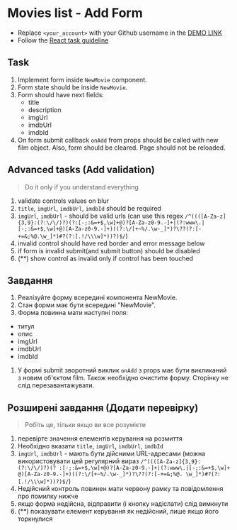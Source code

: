 # Movies list - Add Form
- Replace `<your_account>` with your Github username in the
  [DEMO LINK](https://misharosa.github.io/react_movies-list-add-form/)
- Follow the [React task guideline](https://github.com/mate-academy/react_task-guideline#react-tasks-guideline)

## Task
1. Implement form inside `NewMovie` component.
1. Form state should be inside `NewMovie`.
1. Form should have next fields:
    - title
    - description
    - imgUrl
    - imdbUrl
    - imdbId
1. On form submit callback `onAdd` from props should be called with new film object.
  Also, form should be cleared. Page should not be reloaded.

## Advanced tasks (Add validation)
> Do it only if you understand everything

1. validate controls values on blur
1. `title`, `imgUrl`, `imdbUrl`, `imdbId` should be required
1. `imgUrl`, `imdbUrl` - should be valid urls (can use this regex `/^((([A-Za-z]{3,9}:(?:\/\/)?)(?:[-;:&=+$,\w]+@)?[A-Za-z0-9.-]+|(?:www\.|[-;:&=+$,\w]+@)[A-Za-z0-9.-]+)((?:\/[+~%/.\w-_]*)?\??(?:[-+=&;%@.\w_]*)#?(?:[.!/\\\w]*))?)$/`)
1. invalid control should have red border and error message below
1. if form is invalid submit(and submit button) should be disabled
1. (\*\*) show control as invalid only if control has been touched


## Завдання
1. Реалізуйте форму всередині компонента NewMovie.
1. Стан форми має бути всередині "NewMovie".
1. Форма повинна мати наступні поля:
  - титул
  - опис
  - imgUrl
  - imdbUrl
  - imdbId
1. У формі submit зворотний виклик `onAdd` з props має бути викликаний з новим об'єктом film.
   Також необхідно очистити форму. Сторінку не слід перезавантажувати.

## Розширені завдання (Додати перевірку)
> Робіть це, тільки якщо ви все розумієте

1. перевірте значення елементів керування на розмиття
1. Необхідно вказати `title`, `imgUrl`, `imdbUrl`, `imdbId`
1. `imgUrl`, `imdbUrl` - мають бути дійсними URL-адресами (можна використовувати цей регулярний вираз `/^((([A-Za-z]{3,9}:(?:\/\/)?)(? :[-;:&=+$,\w]+@)?[A-Za-z0-9.-]+|(?:www\.|[-;:&=+$,\w]+ @)[A-Za-z0-9.-]+)((?:\/[+~%/.\w-_]*)?\??(?:[-+=&;%@. \w_]*)#?(?:[.!/\\\w]*))?)$/`)
1. Недійсний контроль повинен мати червону рамку та повідомлення про помилку нижче
1. якщо форма недійсна, відправити (і кнопку надіслати) слід вимкнути
1. (\*\*) показувати елемент керування як недійсний, лише якщо його торкнулися
